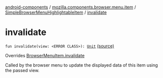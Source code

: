 [android-components](../../index.md) / [mozilla.components.browser.menu.item](../index.md) / [SimpleBrowserMenuHighlightableItem](index.md) / [invalidate](./invalidate.md)

# invalidate

`fun invalidate(view: <ERROR CLASS>): `[`Unit`](https://kotlinlang.org/api/latest/jvm/stdlib/kotlin/-unit/index.html) [(source)](https://github.com/mozilla-mobile/android-components/blob/master/components/browser/menu/src/main/java/mozilla/components/browser/menu/item/SimpleBrowserMenuHighlightableItem.kt#L76)

Overrides [BrowserMenuItem.invalidate](../../mozilla.components.browser.menu/-browser-menu-item/invalidate.md)

Called by the browser menu to update the displayed data of this item using the passed view.

